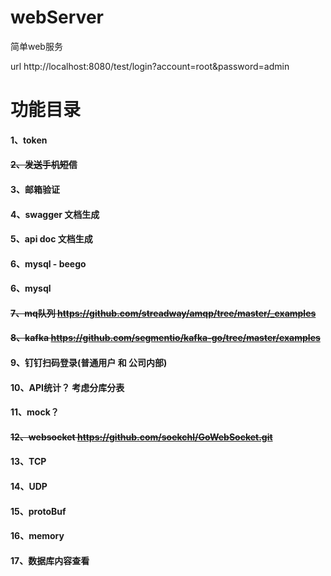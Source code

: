 # webServer
简单web服务

url
	http://localhost:8080/test/login?account=root&password=admin


# 功能目录
#### 		1、token
#### ~~2、发送手机短信~~
#### 		3、邮箱验证
#### 		4、swagger	文档生成
#### 		5、api doc	文档生成
#### 		6、mysql - beego
#### 6、mysql
#### ~~7、mq队列 https://github.com/streadway/amqp/tree/master/_examples~~
#### ~~8、kafka	https://github.com/segmentio/kafka-go/tree/master/examples~~
#### 9、钉钉扫码登录(普通用户 和 公司内部)
#### 10、API统计？ 考虑分库分表
#### 11、mock？
#### ~~12、websocket		https://github.com/soekchl/GoWebSocket.git~~
#### 13、TCP
#### 14、UDP
#### 15、protoBuf
#### 		16、memory
#### 17、数据库内容查看
